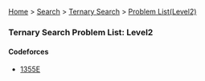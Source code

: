 [Home](../../../../) > [Search](../../../) > [Ternary Search](../../) > [Problem List(Level2)](./)

### Ternary Search Problem List: Level2


#### Codeforces
- [1355E](../../l2-cf-1355E)


